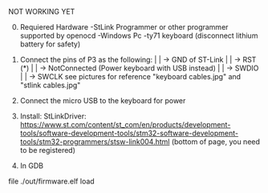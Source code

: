 NOT WORKING YET


0) Requiered Hardware
-StLink Programmer or other programmer supported by openocd
-Windows Pc
-ty71 keyboard (disconnect lithium battery for safety)

1) Connect the pins of P3 as the following:
    | | -> GND of ST-Link
    | | -> RST (*)
    | | -> NotConnected (Power keyboard with USB instead)
    | | -> SWDIO
    | | -> SWCLK
  see pictures for reference "keyboard cables.jpg" and "stlink cables.jpg"
    
    
2) Connect the micro USB to the keyboard for power

3) Install:
    StLinkDriver: https://www.st.com/content/st_com/en/products/development-tools/software-development-tools/stm32-software-development-tools/stm32-programmers/stsw-link004.html (bottom of page, you need to be registered)

4) In GDB

file ./out/firmware.elf
load
